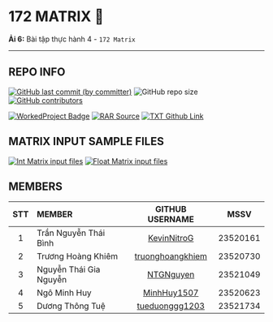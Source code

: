 # 172 MATRIX 🫠

**Ải 6:** Bài tập thực hành 4 - `172 Matrix`

---

## REPO INFO

[![GitHub last commit (by committer)](https://img.shields.io/github/last-commit/KevinNitroG/NMLT-NTTMK-4-172-matrix?style=for-the-badge&color=CAEDFF)](../../../commits/main)
![GitHub repo size](https://img.shields.io/github/repo-size/KevinNitroG/NMLT-NTTMK-4-172-matrix?style=for-the-badge&color=D8B4F8)
[![GitHub contributors](https://img.shields.io/github/contributors/KevinNitroG/NMLT-NTTMK-4-172-matrix?style=for-the-badge&color=FBF0B2)](../../../graphs/contributors)

[![WorkedProject Badge](https://img.shields.io/badge/worked_project-122%2F172-82A0D8?style=for-the-badge)](./UnworkedProject.md)
[![RAR Source](https://img.shields.io/badge/rar_source-download-FF8080?style=for-the-badge)](../../../releases/download/RAR/23520161_23520730_23520623_23521049_23521734_BT04.rar/)
[![TXT Github Link](https://img.shields.io/badge/txt_github_link-download-8CB369?style=for-the-badge)](../../../releases/download/RAR/23520161_23520730_23520623_23521049_23521734_BT04.txt/)

## MATRIX INPUT SAMPLE FILES

[![Int Matrix input files](https://img.shields.io/badge/int_matrix_inp-download-CAEDFF?style=for-the-badge)](../../../../Utilities/releases/download/INP/INT_MATRIX_DATA_INP.zip)
[![Float Matrix input files](https://img.shields.io/badge/float_matrix_inp-download-D8B4F8?style=for-the-badge)](../../../../Utilities/releases/download/INP/FLOAT_MATRIX_DATA_INP.zip)

## MEMBERS

| **STT** | **MEMBER**             |                   **GITHUB USERNAME**                   | **MSSV** |
| :-----: | :--------------------- | :-----------------------------------------------------: | -------- |
|    1    | Trần Nguyễn Thái Bình  |      [KevinNitroG](https://github.com/KevinNitroG)      | 23520161 |
|    2    | Trương Hoàng Khiêm     | [truonghoangkhiem](https://github.com/truonghoangkhiem) | 23520730 |
|    3    | Nguyễn Thái Gia Nguyễn |        [NTGNguyen](https://github.com/NTGNguyen)        | 23521049 |
|    4    | Ngô Minh Huy           |      [MinhHuy1507](https://github.com/MinhHuy1507)      | 23520623 |
|    5    | Dương Thông Tuệ        |   [tueduonggg1203](https://github.com/tueduonggg1203)   | 23521734 |
